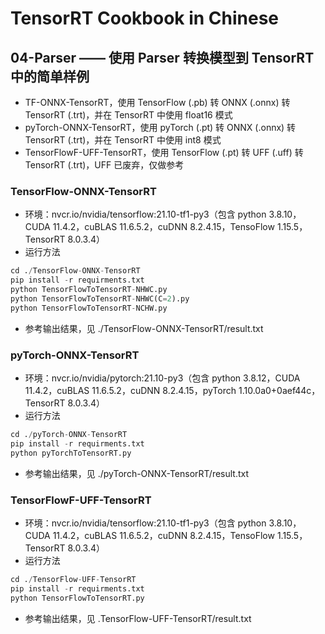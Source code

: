 # TensorRT Cookbook in Chinese

## 04-Parser —— 使用 Parser 转换模型到 TensorRT 中的简单样例
+ TF-ONNX-TensorRT，使用 TensorFlow (.pb) 转 ONNX (.onnx) 转 TensorRT (.trt)，并在 TensorRT 中使用 float16 模式
+ pyTorch-ONNX-TensorRT，使用 pyTorch (.pt) 转 ONNX (.onnx) 转 TensorRT (.trt)，并在 TensorRT 中使用 int8 模式
+ TensorFlowF-UFF-TensorRT，使用 TensorFlow (.pt) 转 UFF (.uff) 转 TensorRT (.trt)，UFF 已废弃，仅做参考

### TensorFlow-ONNX-TensorRT
+ 环境：nvcr.io/nvidia/tensorflow:21.10-tf1-py3（包含 python 3.8.10，CUDA 11.4.2，cuBLAS 11.6.5.2，cuDNN 8.2.4.15，TensoFlow 1.15.5，TensorRT 8.0.3.4）
+ 运行方法
```python
cd ./TensorFlow-ONNX-TensorRT
pip install -r requirments.txt
python TensorFlowToTensorRT-NHWC.py
python TensorFlowToTensorRT-NHWC(C=2).py
python TensorFlowToTensorRT-NCHW.py
```
+ 参考输出结果，见 ./TensorFlow-ONNX-TensorRT/result.txt

### pyTorch-ONNX-TensorRT
+ 环境：nvcr.io/nvidia/pytorch:21.10-py3（包含 python 3.8.12，CUDA 11.4.2，cuBLAS 11.6.5.2，cuDNN 8.2.4.15，pyTorch 1.10.0a0+0aef44c，TensorRT 8.0.3.4）
+ 运行方法
```python
cd ./pyTorch-ONNX-TensorRT
pip install -r requirments.txt
python pyTorchToTensorRT.py
```
+ 参考输出结果，见 ./pyTorch-ONNX-TensorRT/result.txt

### TensorFlowF-UFF-TensorRT
+ 环境：nvcr.io/nvidia/tensorflow:21.10-tf1-py3（包含 python 3.8.10，CUDA 11.4.2，cuBLAS 11.6.5.2，cuDNN 8.2.4.15，TensoFlow 1.15.5，TensorRT 8.0.3.4）
+ 运行方法
```python
cd ./TensorFlow-UFF-TensorRT
pip install -r requirments.txt
python TensorFlowToTensorRT.py
```
+ 参考输出结果，见 .TensorFlow-UFF-TensorRT/result.txt

